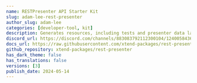 ```yaml
---
name: RESTPresenter API Starter Kit
slug: adam-lee-rest-presenter
author_slug: adam-lee
categories: [developer-tool, kit]
description: Generates resources, including tests and presenter data layers with TypeScript support, then exports collections to both Postman and Insomnia.
discord_url: https://discord.com/channels/883083792112300104/1240058436624973864
docs_url: https://raw.githubusercontent.com/xtend-packages/rest-presenter/main/README.md
github_repository: xtend-packages/rest-presenter
has_dark_theme: false
has_translations: false
versions: [3]
publish_date: 2024-05-14
---
```

